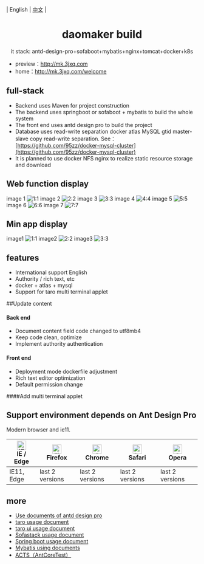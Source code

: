 
| English | [中文](./README.md) |

<h1 align="center">daomaker build</h1>
<div align="center">
it stack: antd-design-pro+sofaboot+mybatis+nginx+tomcat+docker+k8s
</div>

- preview：http://mk.3jxq.com
- home：http://mk.3jxq.com/welcome

## full-stack
- Backend uses Maven for project construction
- The backend uses springboot or sofaboot + mybatis to build the whole system
- The front end uses antd design pro to build the project
- Database uses read-write separation docker atlas MySQL gtid master-slave copy read-write separation. See：[https://github.com/95zz/docker-mysql-cluster](https://github.com/95zz/docker-mysql-cluster)
- It is planned to use docker NFS nginx to realize static resource storage and download

## Web function display
image 1
![1:1](https://3jxq.com/public/upload/1011ad48ce62c9b1d340880f9fcdb811.png)
image 2
![2:2](https://3jxq.com/public/upload/605ec4ee00f8c8c476ca4e4eabb82992.png)
image 3
![3:3](https://3jxq.com/public/upload/2be57613a008c5d1853413676b6ee797.png)
image 4
![4:4](https://3jxq.com/public/upload/907813977e8a61ffe4c5322db78428b7.png)
image 5
![5:5](https://3jxq.com/public/upload/1cef580d1a58526e0b4100b883654da7.png)
image 6
![6:6](https://3jxq.com/public/upload/578eb82cd41994c3eb25b1ccc02a3548.png)
image 7
![7:7](https://3jxq.com/public/upload/d7ac183287ef6de576c9909a6b8a5933.png)

## Min app display
image1
![1:1](https://3jxq.com/public/upload/e0769cc9e661c455475cab5a4135eca8.png)
image2
![2:2](https://3jxq.com/public/upload/9bd46d8a1ed5b5970309130e7c86744a.png)
image3
![3:3](https://3jxq.com/public/upload/3d6c9f4df76fecfafd3a7c33e747ea64.png)

## features
- International support English
- Authority / rich text, etc
- docker + atlas + mysql  
- Support for taro multi terminal applet

##Update content

#### Back end
- Document content field code changed to utf8mb4
- Keep code clean, optimize
- Implement authority authentication

#### Front end
- Deployment mode dockerfile adjustment
- Rich text editor optimization
- Default permission change

####Add multi terminal applet

## Support environment depends on Ant Design Pro

Modern browser and ie11.

| [<img src="https://raw.githubusercontent.com/alrra/browser-logos/master/src/edge/edge_48x48.png" alt="IE / Edge" width="24px" height="24px" />](http://godban.github.io/browsers-support-badges/)</br>IE / Edge | [<img src="https://raw.githubusercontent.com/alrra/browser-logos/master/src/firefox/firefox_48x48.png" alt="Firefox" width="24px" height="24px" />](http://godban.github.io/browsers-support-badges/)</br>Firefox | [<img src="https://raw.githubusercontent.com/alrra/browser-logos/master/src/chrome/chrome_48x48.png" alt="Chrome" width="24px" height="24px" />](http://godban.github.io/browsers-support-badges/)</br>Chrome | [<img src="https://raw.githubusercontent.com/alrra/browser-logos/master/src/safari/safari_48x48.png" alt="Safari" width="24px" height="24px" />](http://godban.github.io/browsers-support-badges/)</br>Safari | [<img src="https://raw.githubusercontent.com/alrra/browser-logos/master/src/opera/opera_48x48.png" alt="Opera" width="24px" height="24px" />](http://godban.github.io/browsers-support-badges/)</br>Opera |
| --- | --- | --- | --- | --- |
| IE11, Edge | last 2 versions | last 2 versions | last 2 versions | last 2 versions |

##  more
- [Use documents of antd design pro](http://pro.ant.design/docs/getting-started)
- [taro usage document](https://taro.jd.com)
- [taro ui usage document](https://taro-ui.jd.com/#/)
- [Sofastack usage document](https://www.sofastack.tech/guides/sofastack-quick-start/)
- [Spring boot usage document](https://spring.io/projects/spring-boot)
- [Mybatis using documents](https://mybatis.org/mybatis-3/zh/index.html)
- [ACTS（AntCoreTest）](https://www.bookstack.cn/read/SOFAActs/Home.md)
